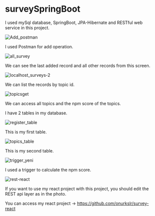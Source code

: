 # surveySpringBoot

I used mySql database, SpringBoot, JPA-Hibernate and RESTful web service in this project.

![Add_postman](https://user-images.githubusercontent.com/44475035/84965722-56b11a00-b118-11ea-95af-d6d4ca16795a.PNG)

I used Postman for add operation.

![all_survey](https://user-images.githubusercontent.com/44475035/84966262-bf4cc680-b119-11ea-888a-e7d97f841c88.PNG)

We can see the last added record and all other records from this screen.

![localhost_surveys-2](https://user-images.githubusercontent.com/44475035/84966644-ac86c180-b11a-11ea-89cf-cfe92a78e6a5.PNG)

We can list the records by topic id.

![topicsget](https://user-images.githubusercontent.com/44475035/84966817-1bfcb100-b11b-11ea-8c21-297785bee34b.PNG)

We can access all topics and the npm score of the topics.

I have 2 tables in my database.

![register_table](https://user-images.githubusercontent.com/44475035/84966706-d809ac00-b11a-11ea-8f38-1a0a572ea626.PNG)

This is my first table.

![topics_table](https://user-images.githubusercontent.com/44475035/84966726-e6f05e80-b11a-11ea-8754-9dc7bb9f1051.PNG)

This is my second table.

![trigger_yeni](https://user-images.githubusercontent.com/44475035/84968373-fd001e00-b11e-11ea-8188-f149fbbdd464.PNG)

I used a trigger to calculate the npm score.

![rest-react](https://user-images.githubusercontent.com/44475035/84967703-48193180-b11d-11ea-8faa-cd840ca82652.PNG)

If you want to use my react project with this project, you should edit the REST api layer as in the photo.

You can access my react project -> https://github.com/onurkslr/survey-react







